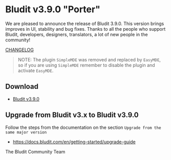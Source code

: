 # Bludit v3.9.0 "Porter"
<!-- date: 2019-05-27 20:00:00 -->

We are pleased to announce the release of Bludit 3.9.0. This version brings improves in UI, stability and bug fixes. Thanks to all the people who support Bludit, developers, designers, translators, a lot of new people in the community!

[CHANGELOG](https://github.com/bludit/bludit/releases/tag/3.9.0)

> NOTE: The plugin `SimpleMDE` was removed and replaced by `EasyMDE`, so if you are using `SimpleMDE` remember to disable the plugin and activate `EasyMDE`.

## Download
- [Bludit v3.9.0](https://github.com/bludit/bludit/archive/3.9.0.zip)

## Upgrade from Bludit v3.x to Bludit v3.9.0
Follow the steps from the documentation on the section `Upgrade from the same major version`
- https://docs.bludit.com/en/getting-started/upgrade-guide

The Bludit Community Team